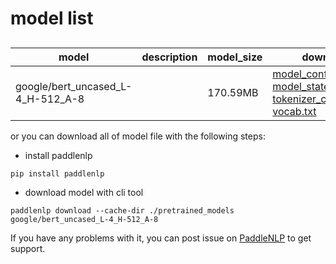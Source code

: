 #  model list

##  

| model  | description | model_size  | download         |
| --- | --- | --- | --- |
|google/bert_uncased_L-4_H-512_A-8|  | 170.59MB | [model_config.json](https://bj.bcebos.com/paddlenlp/models/community/google/bert_uncased_L-4_H-512_A-8/model_config.json)<br>[model_state.pdparams](https://bj.bcebos.com/paddlenlp/models/community/google/bert_uncased_L-4_H-512_A-8/model_state.pdparams)<br>[tokenizer_config.json](https://bj.bcebos.com/paddlenlp/models/community/google/bert_uncased_L-4_H-512_A-8/tokenizer_config.json)<br>[vocab.txt](https://bj.bcebos.com/paddlenlp/models/community/google/bert_uncased_L-4_H-512_A-8/vocab.txt) |

or you can download all of model file with the following steps:

* install paddlenlp

```shell
pip install paddlenlp
```

* download model with cli tool

```shell
paddlenlp download --cache-dir ./pretrained_models google/bert_uncased_L-4_H-512_A-8
```

If you have any problems with it, you can post issue on [PaddleNLP](https://github.com/PaddlePaddle/PaddleNLP) to get support.
